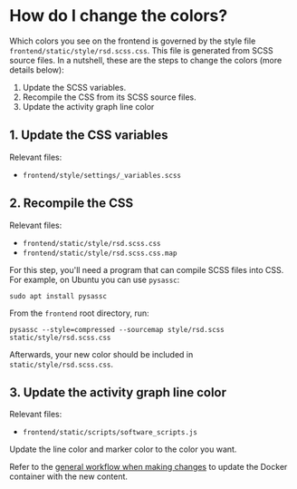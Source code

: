 # How do I change the colors?

Which colors you see on the frontend is governed by the style file `frontend/static/style/rsd.scss.css`. This file is
generated from SCSS source files. In a nutshell, these are the steps to change the colors (more details below):

1. Update the SCSS variables.
1. Recompile the CSS from its SCSS source files.
1. Update the activity graph line color

## 1. Update the CSS variables

Relevant files:

- `frontend/style/settings/_variables.scss`

## 2. Recompile the CSS

Relevant files:

- `frontend/static/style/rsd.scss.css`
- `frontend/static/style/rsd.scss.css.map`

For this step, you'll need a program that can compile SCSS files into CSS. For example, on Ubuntu you can use `pysassc`:

```shell
sudo apt install pysassc
```

From the ``frontend`` root directory, run:

```shell
pysassc --style=compressed --sourcemap style/rsd.scss static/style/rsd.scss.css
```

Afterwards, your new color should be included in ``static/style/rsd.scss.css``.

## 3. Update the activity graph line color

Relevant files:

- ``frontend/static/scripts/software_scripts.js``

Update the line color and marker color to the color you want.

Refer to the [general workflow when making changes](/README.md#general-workflow-when-making-changes) to update the Docker
container with the new content.


